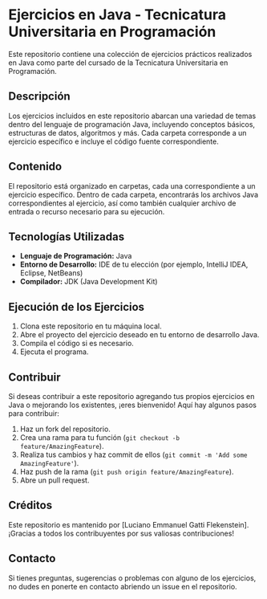 # Ejercicios en Java - Tecnicatura Universitaria en Programación

Este repositorio contiene una colección de ejercicios prácticos realizados en Java como parte del cursado de la Tecnicatura Universitaria en Programación.

## Descripción

Los ejercicios incluidos en este repositorio abarcan una variedad de temas dentro del lenguaje de programación Java, incluyendo conceptos básicos, estructuras de datos, algoritmos y más. Cada carpeta corresponde a un ejercicio específico e incluye el código fuente correspondiente.

## Contenido

El repositorio está organizado en carpetas, cada una correspondiente a un ejercicio específico. Dentro de cada carpeta, encontrarás los archivos Java correspondientes al ejercicio, así como también cualquier archivo de entrada o recurso necesario para su ejecución.

## Tecnologías Utilizadas

- **Lenguaje de Programación:** Java
- **Entorno de Desarrollo:** IDE de tu elección (por ejemplo, IntelliJ IDEA, Eclipse, NetBeans)
- **Compilador:** JDK (Java Development Kit)

## Ejecución de los Ejercicios

1. Clona este repositorio en tu máquina local.
2. Abre el proyecto del ejercicio deseado en tu entorno de desarrollo Java.
3. Compila el código si es necesario.
4. Ejecuta el programa.

## Contribuir

Si deseas contribuir a este repositorio agregando tus propios ejercicios en Java o mejorando los existentes, ¡eres bienvenido! Aquí hay algunos pasos para contribuir:

1. Haz un fork del repositorio.
2. Crea una rama para tu función (`git checkout -b feature/AmazingFeature`).
3. Realiza tus cambios y haz commit de ellos (`git commit -m 'Add some AmazingFeature'`).
4. Haz push de la rama (`git push origin feature/AmazingFeature`).
5. Abre un pull request.

## Créditos

Este repositorio es mantenido por [Luciano Emmanuel Gatti Flekenstein]. ¡Gracias a todos los contribuyentes por sus valiosas contribuciones!

## Contacto

Si tienes preguntas, sugerencias o problemas con alguno de los ejercicios, no dudes en ponerte en contacto  abriendo un issue en el repositorio.
